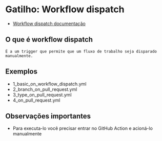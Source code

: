 # Gatilho: Workflow dispatch
- [Workflow dispatch documentação](https://docs.github.com/pt/actions/writing-workflows/choosing-when-your-workflow-runs/events-that-trigger-workflows#workflow_dispatch)

## O que é workflow dispatch
    É a um trigger que permite que um fluxo de trabalho seja disparado manualmente.
    
## Exemplos
- 1_basic_on_workflow_dispatch.yml
- 2_branch_on_pull_request.yml
- 3_type_on_pull_request.yml
- 4_on_pull_request.yml


## Observações importantes
- Para executa-lo você precisar entrar no GitHub Action e acioná-lo manualmente
